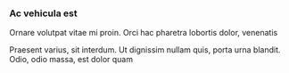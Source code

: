 ### Ac vehicula est

Ornare volutpat vitae mi proin. Orci hac pharetra lobortis dolor, venenatis

Praesent varius, sit interdum. Ut dignissim nullam quis, porta urna blandit. Odio, odio massa, est dolor quam


